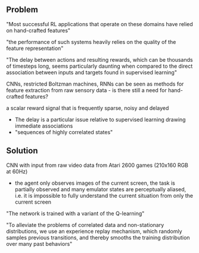 
## Problem

"Most successful RL applications that operate on these domains have relied on hand-crafted features"

"the performance of such systems heavily relies on the quality of the feature representation"

"The delay between actions and resulting rewards, which can be thousands of timesteps long, seems particularly daunting when compared to the direct association between inputs and targets found in supervised learning"

CNNs, restricted Boltzman machines, RNNs can be seen as methods for feature extraction from raw sensory data - is there still a need for hand-crafted features?

a scalar reward signal that is frequently sparse, noisy and delayed
 - The delay is a particular issue relative to supervised learning drawing immediate associations
 - "sequences of highly correlated states"

## Solution

CNN with input from raw video data from Atari 2600 games (210x160 RGB at 60Hz)
 - the agent only observes images of the current screen, the task is partially observed and many emulator states are perceptually aliased, i.e. it is impossible to fully understand the current situation from only the current screen

"The network is trained with a variant of the Q-learning"

"To alleviate the problems of correlated data and non-stationary distributions, we use an experience replay mechanism, which randomly samples previous transitions, and thereby smooths the training distribution over many past behaviors"